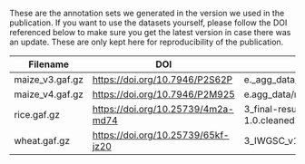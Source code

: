 These are the annotation sets we generated in the version we used in the publication. If you want to use the datasets yourself, please follow the DOI referenced below to make sure you get the latest version in case there was an update. These are only kept here for reproducibility of the publication.

| Filename        | DOI                                | Filepath under DOI                                        |
|-----------------|------------------------------------|-----------------------------------------------------------|
| maize_v3.gaf.gz | https://doi.org/10.7946/P2S62P     | e._agg_data/maize_v3.agg.nr.gaf.gz                        |
| maize_v4.gaf.gz | https://doi.org/10.7946/P2M925     | e.agg_data/maize.B73.AGPv4.aggregate.gaf.gz               |
| rice.gaf.gz     | https://doi.org/10.25739/4m2a-md74 | 3_final-result/3.1_Oryza_sativa.IRGSP-1.0.cleaned.gaf.gz  |
| wheat.gaf.gz    | https://doi.org/10.25739/65kf-jz20 | 3_IWGSC_v1.1_HC.cleaned.gaf.gz                            |
